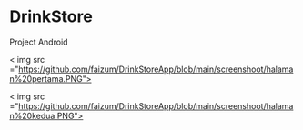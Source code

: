# DrinkStore
 Project Android

< img src ="https://github.com/faizum/DrinkStoreApp/blob/main/screenshoot/halaman%20pertama.PNG">

< img src ="https://github.com/faizum/DrinkStoreApp/blob/main/screenshoot/halaman%20kedua.PNG">
